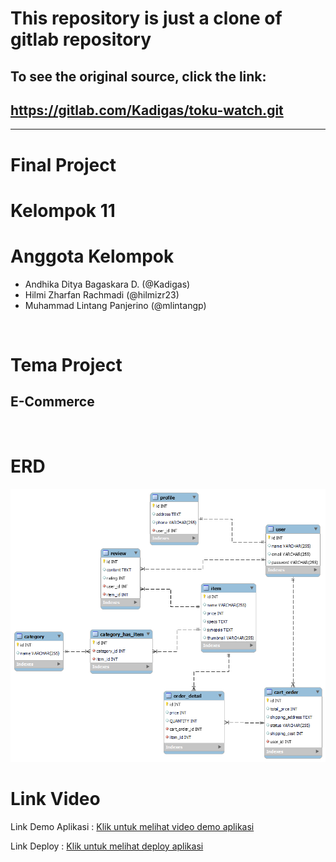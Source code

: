 # This repository is just a clone of gitlab repository
## To see the original source, click the link:
## <a href = "https://gitlab.com/Kadigas/toku-watch.git"> https://gitlab.com/Kadigas/toku-watch.git </a>

<hr>

# Final Project

# Kelompok 11

# Anggota Kelompok

<ul>
    <li>Andhika Ditya Bagaskara D. (@Kadigas)</li>
    <li>Hilmi Zharfan Rachmadi (@hilmizr23)</li>
    <li>Muhammad Lintang Panjerino (@mlintangp)</li>
</ul>

<br>

# Tema Project
## E-Commerce

<br>

# ERD
<img src="/public/images/fp_sanber_laravel.png" alt="ERD Kelompok 11">

<br>

# Link Video

<p>Link Demo Aplikasi : <a href="https://youtu.be/0uL6egMVlYc
">Klik untuk melihat video demo aplikasi</a></p>
<p>Link Deploy : <a href="http://test.tokuwatch.sanbercodeapp.com/
">Klik untuk melihat deploy aplikasi</a></p>
